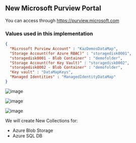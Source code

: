 ## New Microsoft Purview Portal

You can access through https://purview.microsoft.com

### Values used in this implementation
```JSON
{
  "Microsoft Purview Account" : "KazDemosDataMap",
  "Storage Account(for Azure RBAC)" : "storagedisk0001",
  "storagedisk0001 - Blob Container" : "demofolder",
  "Storage Account(for Key Vault)" : "storagedisk0002",
  "storagedisk0002 - Blob Container" : "demofolder",
  "Key vault" : "DataMapKeys",
  "Managed Identities" : "ManagedIdentityDataMap"
}
```


![image](https://github.com/user-attachments/assets/cbea0e7e-f4e7-4990-bf85-b139b48fbc88)

![image](https://github.com/user-attachments/assets/1dd0b2dd-c4f6-4dc8-a5a5-fc48fa46e2b8)

![image](https://github.com/user-attachments/assets/0ea8799b-c0fa-4361-9f81-5765f3c3caef)

We will create New Collections for:
* Azure Blob Storage
* Azure SQL DB
